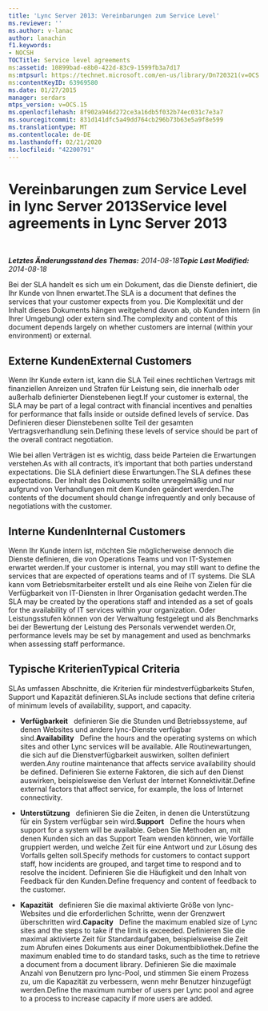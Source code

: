 ```yaml
---
title: 'Lync Server 2013: Vereinbarungen zum Service Level'
ms.reviewer: ''
ms.author: v-lanac
author: lanachin
f1.keywords:
- NOCSH
TOCTitle: Service level agreements
ms:assetid: 10899bad-e8b0-422d-83c9-1599fb3a7d17
ms:mtpsurl: https://technet.microsoft.com/en-us/library/Dn720321(v=OCS.15)
ms:contentKeyID: 63969580
ms.date: 01/27/2015
manager: serdars
mtps_version: v=OCS.15
ms.openlocfilehash: 8f902a946d272ce3a16db5f032b74ec031c7e3a7
ms.sourcegitcommit: 831d141dfc5a49dd764cb296b73b63e5a9f8e599
ms.translationtype: MT
ms.contentlocale: de-DE
ms.lasthandoff: 02/21/2020
ms.locfileid: "42200791"
---
```

<div data-xmlns="http://www.w3.org/1999/xhtml">

<div class="topic" data-xmlns="http://www.w3.org/1999/xhtml" data-msxsl="urn:schemas-microsoft-com:xslt" data-cs="https://msdn.microsoft.com/">

<div data-asp="https://msdn2.microsoft.com/asp">

# <a name="service-level-agreements-in-lync-server-2013"></a><span data-ttu-id="5dea0-102">Vereinbarungen zum Service Level in lync Server 2013</span><span class="sxs-lookup"><span data-stu-id="5dea0-102">Service level agreements in Lync Server 2013</span></span>

</div>

<div id="mainSection">

<div id="mainBody">

<span> </span>

<span data-ttu-id="5dea0-103">_**Letztes Änderungsstand des Themas:** 2014-08-18_</span><span class="sxs-lookup"><span data-stu-id="5dea0-103">_**Topic Last Modified:** 2014-08-18_</span></span>

<span data-ttu-id="5dea0-104">Bei der SLA handelt es sich um ein Dokument, das die Dienste definiert, die Ihr Kunde von Ihnen erwartet.</span><span class="sxs-lookup"><span data-stu-id="5dea0-104">The SLA is a document that defines the services that your customer expects from you.</span></span> <span data-ttu-id="5dea0-105">Die Komplexität und der Inhalt dieses Dokuments hängen weitgehend davon ab, ob Kunden intern (in Ihrer Umgebung) oder extern sind.</span><span class="sxs-lookup"><span data-stu-id="5dea0-105">The complexity and content of this document depends largely on whether customers are internal (within your environment) or external.</span></span>

<div>

## <a name="external-customers"></a><span data-ttu-id="5dea0-106">Externe Kunden</span><span class="sxs-lookup"><span data-stu-id="5dea0-106">External Customers</span></span>

<span data-ttu-id="5dea0-107">Wenn Ihr Kunde extern ist, kann die SLA Teil eines rechtlichen Vertrags mit finanziellen Anreizen und Strafen für Leistung sein, die innerhalb oder außerhalb definierter Dienstebenen liegt.</span><span class="sxs-lookup"><span data-stu-id="5dea0-107">If your customer is external, the SLA may be part of a legal contract with financial incentives and penalties for performance that falls inside or outside defined levels of service.</span></span> <span data-ttu-id="5dea0-108">Das Definieren dieser Dienstebenen sollte Teil der gesamten Vertragsverhandlung sein.</span><span class="sxs-lookup"><span data-stu-id="5dea0-108">Defining these levels of service should be part of the overall contract negotiation.</span></span>

<span data-ttu-id="5dea0-109">Wie bei allen Verträgen ist es wichtig, dass beide Parteien die Erwartungen verstehen.</span><span class="sxs-lookup"><span data-stu-id="5dea0-109">As with all contracts, it’s important that both parties understand expectations.</span></span> <span data-ttu-id="5dea0-110">Die SLA definiert diese Erwartungen.</span><span class="sxs-lookup"><span data-stu-id="5dea0-110">The SLA defines these expectations.</span></span> <span data-ttu-id="5dea0-111">Der Inhalt des Dokuments sollte unregelmäßig und nur aufgrund von Verhandlungen mit dem Kunden geändert werden.</span><span class="sxs-lookup"><span data-stu-id="5dea0-111">The contents of the document should change infrequently and only because of negotiations with the customer.</span></span>

</div>

<div>

## <a name="internal-customers"></a><span data-ttu-id="5dea0-112">Interne Kunden</span><span class="sxs-lookup"><span data-stu-id="5dea0-112">Internal Customers</span></span>

<span data-ttu-id="5dea0-113">Wenn Ihr Kunde intern ist, möchten Sie möglicherweise dennoch die Dienste definieren, die von Operations Teams und von IT-Systemen erwartet werden.</span><span class="sxs-lookup"><span data-stu-id="5dea0-113">If your customer is internal, you may still want to define the services that are expected of operations teams and of IT systems.</span></span> <span data-ttu-id="5dea0-114">Die SLA kann vom Betriebsmitarbeiter erstellt und als eine Reihe von Zielen für die Verfügbarkeit von IT-Diensten in Ihrer Organisation gedacht werden.</span><span class="sxs-lookup"><span data-stu-id="5dea0-114">The SLA may be created by the operations staff and intended as a set of goals for the availability of IT services within your organization.</span></span> <span data-ttu-id="5dea0-115">Oder Leistungsstufen können von der Verwaltung festgelegt und als Benchmarks bei der Bewertung der Leistung des Personals verwendet werden.</span><span class="sxs-lookup"><span data-stu-id="5dea0-115">Or, performance levels may be set by management and used as benchmarks when assessing staff performance.</span></span>

</div>

<div>

## <a name="typical-criteria"></a><span data-ttu-id="5dea0-116">Typische Kriterien</span><span class="sxs-lookup"><span data-stu-id="5dea0-116">Typical Criteria</span></span>

<span data-ttu-id="5dea0-117">SLAs umfassen Abschnitte, die Kriterien für mindestverfügbarkeits Stufen, Support und Kapazität definieren.</span><span class="sxs-lookup"><span data-stu-id="5dea0-117">SLAs include sections that define criteria of minimum levels of availability, support, and capacity.</span></span>

  - <span data-ttu-id="5dea0-118">**Verfügbarkeit**   definieren Sie die Stunden und Betriebssysteme, auf denen Websites und andere lync-Dienste verfügbar sind.</span><span class="sxs-lookup"><span data-stu-id="5dea0-118">**Availability**   Define the hours and the operating systems on which sites and other Lync services will be available.</span></span> <span data-ttu-id="5dea0-119">Alle Routinewartungen, die sich auf die Dienstverfügbarkeit auswirken, sollten definiert werden.</span><span class="sxs-lookup"><span data-stu-id="5dea0-119">Any routine maintenance that affects service availability should be defined.</span></span> <span data-ttu-id="5dea0-120">Definieren Sie externe Faktoren, die sich auf den Dienst auswirken, beispielsweise den Verlust der Internet Konnektivität.</span><span class="sxs-lookup"><span data-stu-id="5dea0-120">Define external factors that affect service, for example, the loss of Internet connectivity.</span></span>

  - <span data-ttu-id="5dea0-121">**Unterstützung**   definieren Sie die Zeiten, in denen die Unterstützung für ein System verfügbar sein wird.</span><span class="sxs-lookup"><span data-stu-id="5dea0-121">**Support**   Define the hours when support for a system will be available.</span></span> <span data-ttu-id="5dea0-122">Geben Sie Methoden an, mit denen Kunden sich an das Support Team wenden können, wie Vorfälle gruppiert werden, und welche Zeit für eine Antwort und zur Lösung des Vorfalls gelten soll.</span><span class="sxs-lookup"><span data-stu-id="5dea0-122">Specify methods for customers to contact support staff, how incidents are grouped, and target time to respond and to resolve the incident.</span></span> <span data-ttu-id="5dea0-123">Definieren Sie die Häufigkeit und den Inhalt von Feedback für den Kunden.</span><span class="sxs-lookup"><span data-stu-id="5dea0-123">Define frequency and content of feedback to the customer.</span></span>

  - <span data-ttu-id="5dea0-124">**Kapazität**   definieren Sie die maximal aktivierte Größe von lync-Websites und die erforderlichen Schritte, wenn der Grenzwert überschritten wird.</span><span class="sxs-lookup"><span data-stu-id="5dea0-124">**Capacity**   Define the maximum enabled size of Lync sites and the steps to take if the limit is exceeded.</span></span> <span data-ttu-id="5dea0-125">Definieren Sie die maximal aktivierte Zeit für Standardaufgaben, beispielsweise die Zeit zum Abrufen eines Dokuments aus einer Dokumentbibliothek.</span><span class="sxs-lookup"><span data-stu-id="5dea0-125">Define the maximum enabled time to do standard tasks, such as the time to retrieve a document from a document library.</span></span> <span data-ttu-id="5dea0-126">Definieren Sie die maximale Anzahl von Benutzern pro lync-Pool, und stimmen Sie einem Prozess zu, um die Kapazität zu verbessern, wenn mehr Benutzer hinzugefügt werden.</span><span class="sxs-lookup"><span data-stu-id="5dea0-126">Define the maximum number of users per Lync pool and agree to a process to increase capacity if more users are added.</span></span>

</div>

</div>

<span> </span>

</div>

</div>

</div>

